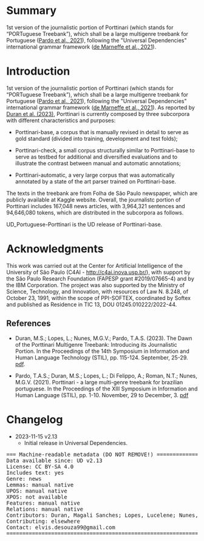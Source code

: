 # Summary

1st version of the journalistic portion of Porttinari (which stands for “PORTuguese Treebank”), which shall be a large multigenre treebank for Portuguese ([Pardo et al., 2021](https://sol.sbc.org.br/index.php/stil/article/view/17778/17612)), following the "Universal Dependencies" international grammar framework ([de Marneffe et al., 2021](https://aclanthology.org/2021.cl-2.11/)).

# Introduction

1st version of the journalistic portion of Porttinari (which stands for “PORTuguese Treebank”), which shall be a large multigenre treebank for Portuguese ([Pardo et al., 2021](https://sol.sbc.org.br/index.php/stil/article/view/17778/17612)), following the "Universal Dependencies" international grammar framework ([de Marneffe et al., 2021](https://aclanthology.org/2021.cl-2.11/)). As reported by [Duran et al. (2023)](https://sol.sbc.org.br/index.php/stil/article/view/25443/25264), Porttinari is currently composed by three subcorpora with different characteristics and purposes:

* Porttinari-base, a corpus that is manually revised in detail to serve as gold standard (divided into training, development and test folds);

* Porttinari-check, a small corpus structurally similar to Porttinari-base to serve as testbed for additional and diversified evaluations and to illustrate the contrast between manual and automatic annotations;

* Porttinari-automatic, a very large corpus that was automatically annotated by a state of the art parser trained on Porttinari-base.

The texts in the treebank are from Folha de São Paulo newspaper, which are publicly available at Kaggle website. Overall, the journalistc portion of Porttinari includes 167,048 news articles, with 3,964,321 sentences and 94,646,080 tokens, which are distributed in the subcorpora as follows.

UD_Portuguese-Porttinari is the UD release of Porttinari-base.

# Acknowledgments

This work was carried out at the Center for Artificial Intelligence of the University of São Paulo (C4AI - http://c4ai.inova.usp.br/), with support by the São Paulo Research Foundation (FAPESP grant #2019/07665-4) and by the IBM Corporation. The project was also supported by the Ministry of Science, Technology, and Innovation, with resources of Law N. 8.248, of October 23, 1991, within the scope of PPI-SOFTEX, coordinated by Softex and published as Residence in TIC 13, DOU 01245.010222/2022-44.

## References

* Duran, M.S.; Lopes, L.; Nunes, M.G.V.; Pardo, T.A.S. (2023). The Dawn of the Porttinari Multigenre Treebank: Introducing its Journalistic Portion. In the Proceedings of the 14th Symposium in Information and Human Language Technology (STIL), pp. 115-124. September, 25-29. [pdf](https://sol.sbc.org.br/index.php/stil/article/view/25443/25264).

* Pardo, T.A.S.; Duran, M.S.; Lopes, L.; Di Felippo, A.; Roman, N.T.; Nunes, M.G.V. (2021). Porttinari - a large multi-genre treebank for brazilian portuguese. In the Proceedings of the XIII Symposium in Information and Human Language (STIL), pp. 1-10. November, 29 to December, 3. [pdf](https://sol.sbc.org.br/index.php/stil/article/view/17778/17612)

# Changelog

* 2023-11-15 v2.13
  * Initial release in Universal Dependencies.


<pre>
=== Machine-readable metadata (DO NOT REMOVE!) ================================
Data available since: UD v2.13
License: CC BY-SA 4.0
Includes text: yes
Genre: news
Lemmas: manual native
UPOS: manual native
XPOS: not available
Features: manual native
Relations: manual native
Contributors: Duran, Magali Sanches; Lopes, Lucelene; Nunes, Maria das Graças Volpe; Pardo, Thiago Alexandre Salgueiro
Contributing: elsewhere
Contact: elvis.desouza99@gmail.com
===============================================================================
</pre>

